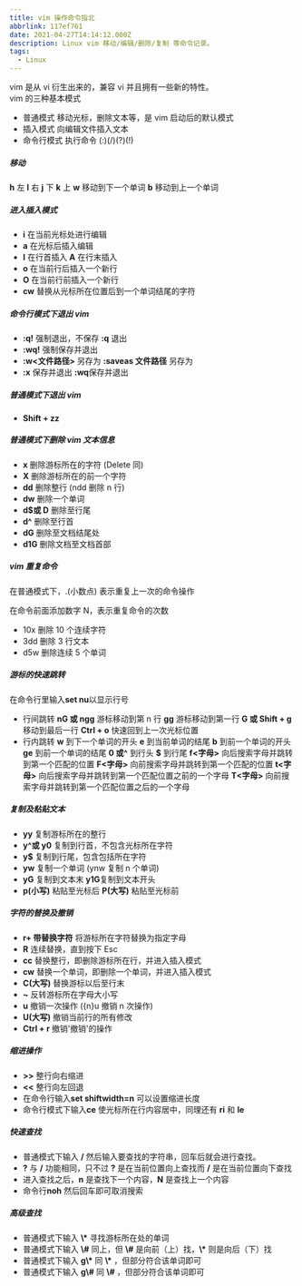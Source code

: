 ```yaml
---
title: vim 操作命令指北
abbrlink: 117ef761
date: 2021-04-27T14:14:12.000Z
description: Linux vim 移动/编辑/删除/复制 等命令记录。
tags:
  - Linux
---
```


vim 是从 vi 衍生出来的，兼容 vi 并且拥有一些新的特性。  
vim 的三种基本模式

- 普通模式 移动光标，删除文本等，是 vim 启动后的默认模式
- 插入模式 向编辑文件插入文本
- 命令行模式 执行命令 (:)(/)(?)(!)

<!--more-->

##### 移动

**h** 左 **l** 右 **j** 下 **k** 上
**w** 移动到下一个单词 **b** 移动到上一个单词

##### 进入插入模式

- **i** 在当前光标处进行编辑
- **a** 在光标后插入编辑
- **I** 在行首插入 **A** 在行末插入
- **o** 在当前行后插入一个新行
- **O** 在当前行前插入一个新行
- **cw** 替换从光标所在位置后到一个单词结尾的字符

##### 命令行模式下退出 vim

- **:q!** 强制退出，不保存 **:q** 退出
- **:wq!** 强制保存并退出
- **:w<文件路径>** 另存为 **:saveas 文件路径** 另存为
- **:x** 保存并退出 **:wq**保存并退出

##### 普通模式下退出 vim

- **Shift + zz**

##### 普通模式下删除 vim 文本信息

- **x** 删除游标所在的字符 (Delete 同)
- **X** 删除游标所在的前一个字符
- **dd** 删除整行 (ndd 删除 n 行)
- **dw** 删除一个单词
- **d$或 D** 删除至行尾
- **d^** 删除至行首
- **dG** 删除至文档结尾处
- **d1G** 删除文档至文档首部

##### vim 重复命令

在普通模式下，.(小数点) 表示重复上一次的命令操作

在命令前面添加数字 N，表示重复命令的次数

- 10x 删除 10 个连续字符
- 3dd 删除 3 行文本
- d5w 删除连续 5 个单词

##### 游标的快速跳转

在命令行里输入**set nu**以显示行号

- 行间跳转
  **nG 或 ngg** 游标移动到第 n 行
  **gg** 游标移动到第一行
  **G 或 Shift + g** 移动到最后一行
  **Ctrl + o** 快速回到上一次光标位置
- 行内跳转
  **w** 到下一个单词的开头
  **e** 到当前单词的结尾
  **b** 到前一个单词的开头
  **ge** 到前一个单词的结尾
  **0 或^** 到行头 **$** 到行尾
  **f<字母>** 向后搜索字母并跳转到第一个匹配的位置
  **F<字母>** 向前搜索字母并跳转到第一个匹配的位置
  **t<字母>** 向后搜索字母并跳转到第一个匹配位置之前的一个字母
  **T<字母>** 向前搜索字母并跳转到第一个匹配位置之后的一个字母

##### 复制及粘贴文本

- **yy** 复制游标所在的整行
- **y^或 y0** 复制到行首，不包含光标所在字符
- **y$** 复制到行尾，包含包括所在字符
- **yw** 复制一个单词 (ynw 复制 n 个单词)
- **yG** 复制到文本末 **y1G**复制到文本开头
- **p(小写)** 粘贴至光标后 **P(大写)** 粘贴至光标前

##### 字符的替换及撤销

- **r+ 带替换字符** 将游标所在字符替换为指定字母
- **R** 连续替换，直到按下 Esc
- **cc** 替换整行，即删除游标所在行，并进入插入模式
- **cw** 替换一个单词，即删除一个单词，并进入插入模式
- **C(大写)** 替换游标以后至行末
- **~** 反转游标所在字母大小写
- **u** 撤销一次操作 ({n}u 撤销 n 次操作)
- **U(大写)** 撤销当前行的所有修改
- **Ctrl + r** 撤销'撤销'的操作

##### 缩进操作

- **>>** 整行向右缩进
- **<<** 整行向左回退
- 在命令行输入**set shiftwidth=n** 可以设置缩进长度
- 命令行模式下输入**ce** 使光标所在行内容居中，同理还有 **ri** 和 **le**

##### 快速查找

- 普通模式下输入 **/** 然后输入要查找的字符串，回车后就会进行查找。
- **?** 与 **/** 功能相同，只不过 **?** 是在当前位置向上查找而 **/** 是在当前位置向下查找
- 进入查找之后，**n** 是查找下一个内容，**N** 是查找上一个内容
- 命令行**noh** 然后回车即可取消搜索

##### 高级查找

- 普通模式下输入 **\\\*** 寻找游标所在处的单词
- 普通模式下输入 **\\\#** 同上，但 **\\\#** 是向前（上）找，**\\\*** 则是向后（下）找
- 普通模式下输入 **g\\\*** 同 **\\\*** ，但部分符合该单词即可
- 普通模式下输入 **g\\\#** 同 **\\\#** ，但部分符合该单词即可
